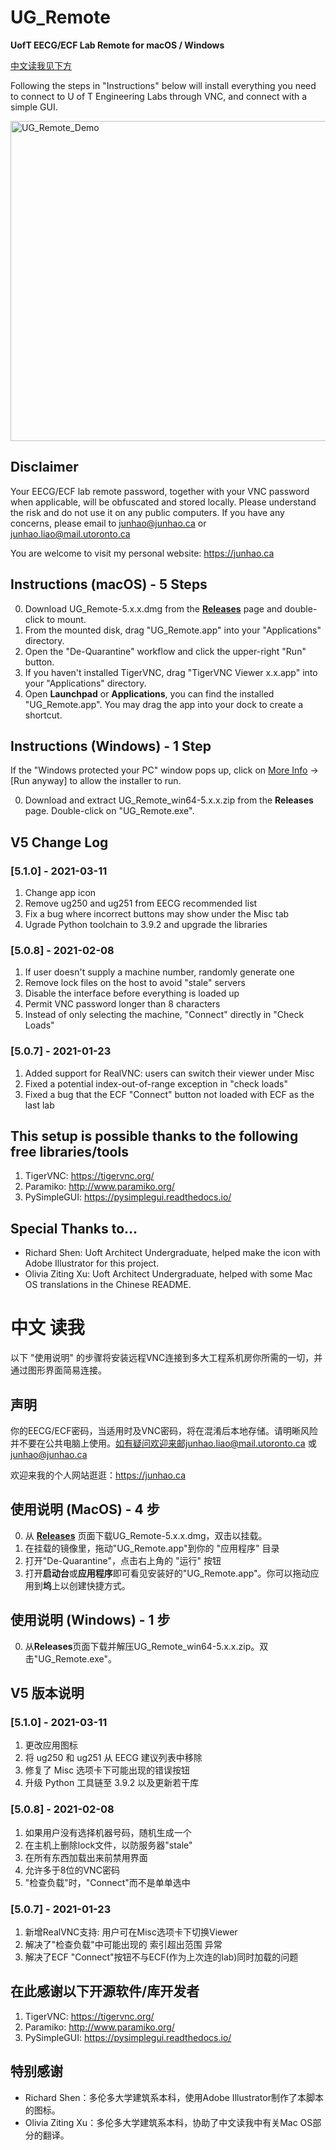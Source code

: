 # UG_Remote

**UofT EECG/ECF Lab Remote for macOS / Windows**

[中文读我见下方](https://github.com/junhaoliao/UG_Remote#中文-读我)

Following the steps in "Instructions" below will install everything you need to connect to U of T Engineering Labs
through VNC, and connect with a simple GUI.

<img width=512 alt="UG_Remote_Demo" src="https://github.com/junhaoliao/UG_Remote/blob/main/demo/UG_Remote_demo.png?raw=true">

## Disclaimer

Your EECG/ECF lab remote password, together with your VNC password when applicable, will be obfuscated and stored
locally. Please understand the risk and do not use it on any public computers. If you have any concerns, please email to
junhao@junhao.ca or junhao.liao@mail.utoronto.ca

You are welcome to visit my personal website: https://junhao.ca

## Instructions (macOS) - 5 Steps

0. Download UG_Remote-5.x.x.dmg from the [**Releases**](https://github.com/junhaoliao/UG_Remote/releases) page and
   double-click to mount.
1. From the mounted disk, drag "UG_Remote.app" into your "Applications" directory.
2. Open the "De-Quarantine" workflow and click the upper-right "Run" button.
3. If you haven't installed TigerVNC, drag "TigerVNC Viewer x.x.app" into your "Applications" directory.
4. Open **Launchpad** or **Applications**, you can find the installed "UG_Remote.app". You may drag the app into your
   dock to create a shortcut.

## Instructions (Windows) - 1 Step

If the "Windows protected your PC" window pops up, click on <ins>More Info</ins> -> [Run anyway] to allow the installer
to run.

0. Download and extract UG_Remote_win64-5.x.x.zip from the **Releases** page. Double-click on "UG_Remote.exe".

## V5 Change Log
### [5.1.0] - 2021-03-11
1. Change app icon
2. Remove ug250 and ug251 from EECG recommended list
3. Fix a bug where incorrect buttons may show under the Misc tab
4. Ugrade Python toolchain to 3.9.2 and upgrade the libraries

### [5.0.8] - 2021-02-08
1. If user doesn't supply a machine number, randomly generate one
2. Remove lock files on the host to avoid "stale" servers
3. Disable the interface before everything is loaded up
4. Permit VNC password longer than 8 characters
5. Instead of only selecting the machine, "Connect" directly in "Check Loads"

### [5.0.7] - 2021-01-23
1. Added support for RealVNC: users can switch their viewer under Misc
2. Fixed a potential index-out-of-range exception in "check loads"
3. Fixed a bug that the ECF "Connect" button not loaded with ECF as the last lab


## This setup is possible thanks to the following free libraries/tools

1. TigerVNC: https://tigervnc.org/
2. Paramiko: http://www.paramiko.org/
3. PySimpleGUI: https://pysimplegui.readthedocs.io/

## Special Thanks to...

- Richard Shen: Uoft Architect Undergraduate, helped make the icon with Adobe Illustrator for this project.
- Olivia Ziting Xu: Uoft Architect Undergraduate, helped with some Mac OS translations in the Chinese README.

# 中文 读我

以下 "使用说明" 的步骤将安装远程VNC连接到多大工程系机房你所需的一切，并通过图形界面简易连接。

## 声明

你的EECG/ECF密码，当适用时及VNC密码，将在混淆后本地存储。请明晰风险并不要在公共电脑上使用。如有疑问欢迎来邮junhao.liao@mail.utoronto.ca 或 junhao@junhao.ca

欢迎来我的个人网站逛逛：https://junhao.ca

## 使用说明 (MacOS) - 4 步

0. 从 [**Releases**](https://github.com/junhaoliao/UG_Remote/releases) 页面下载UG_Remote-5.x.x.dmg，双击以挂载。
1. 在挂载的镜像里，拖动"UG_Remote.app"到你的 "应用程序" 目录
2. 打开"De-Quarantine"，点击右上角的 "运行" 按钮
3. 打开**启动台**或**应用程序**即可看见安装好的"UG_Remote.app"。你可以拖动应用到**坞**上以创建快捷方式。

## 使用说明 (Windows) - 1 步

0. 从**Releases**页面下载并解压UG_Remote_win64-5.x.x.zip。双击"UG_Remote.exe"。

## V5 版本说明
### [5.1.0] - 2021-03-11
1. 更改应用图标
2. 将 ug250 和 ug251 从 EECG 建议列表中移除
3. 修复了 Misc 选项卡下可能出现的错误按钮
4. 升级 Python 工具链至 3.9.2 以及更新若干库

### [5.0.8] - 2021-02-08
1. 如果用户没有选择机器号码，随机生成一个
2. 在主机上删除lock文件，以防服务器"stale"
3. 在所有东西加载出来前禁用界面
4. 允许多于8位的VNC密码
5. "检查负载"时，"Connect"而不是单单选中

### [5.0.7] - 2021-01-23
1. 新增RealVNC支持: 用户可在Misc选项卡下切换Viewer
2. 解决了"检查负载"中可能出现的 索引超出范围 异常
3. 解决了ECF "Connect"按钮不与ECF(作为上次连的lab)同时加载的问题


## 在此感谢以下开源软件/库开发者

1. TigerVNC: https://tigervnc.org/
2. Paramiko: http://www.paramiko.org/
3. PySimpleGUI: https://pysimplegui.readthedocs.io/

## 特别感谢

- Richard Shen：多伦多大学建筑系本科，使用Adobe Illustrator制作了本脚本的图标。
- Olivia Ziting Xu：多伦多大学建筑系本科，协助了中文读我中有关Mac OS部分的翻译。
